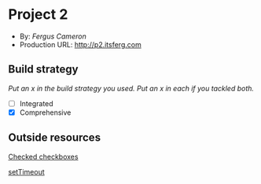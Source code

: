 # Project 2
+ By: *Fergus  Cameron*
+ Production URL: <http://p2.itsferg.com>

## Build strategy
*Put an x in the build strategy you used. Put an x in each if you tackled both.*
+ [ ] Integrated
+ [x] Comprehensive

## Outside resources
[Checked checkboxes](https://vuejs.org/v2/guide/forms.html)

[setTimeout](https://www.itsolutionstuff.com/post/how-to-use-settimeout-in-vue-jsexample.html)


